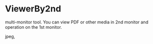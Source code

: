 # ViewerBy2nd
multi-monitor tool.
You can view PDF or other media in 2nd monitor and operation on the 1st monitor.

jpeg,
